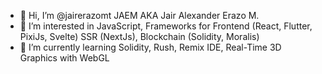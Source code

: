 - 👋 Hi, I’m @jairerazomt JAEM AKA Jair Alexander Erazo M.
- 👀 I’m interested in JavaScript, Frameworks for Frontend (React, Flutter, PixiJs, Svelte) SSR (NextJs), Blockchain (Solidity, Moralis)
- 🌱 I’m currently learning Solidity, Rush, Remix IDE, Real-Time 3D Graphics with WebGL

<!---
jairerazomt/jairerazomt is a ✨ special ✨ repository because its `README.md` (this file) appears on your GitHub profile.
You can click the Preview link to take a look at your changes.
--->
